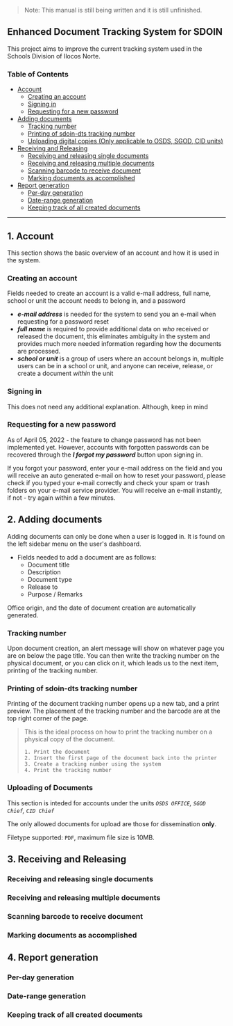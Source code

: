 >Note: This manual is still being written and it is still unfinished.

## Enhanced Document Tracking System for SDOIN


This project aims to improve the current tracking system used in the Schools Division of Ilocos Norte.
### Table of Contents
- [Account](#1-account)
    - [Creating an account](#creating-an-account)
    - [Signing in](#signing-in)
    - [Requesting for a new password](#requesting-for-a-new-password)
- [Adding documents](#2-adding-documents)
    - [Tracking number](#tracking-number)
    - [Printing of sdoin-dts tracking number](#printing-of-sdoin-dts-tracking-number)
    - [Uploading digital copies (Only applicable to OSDS, SGOD, CID units)](#uploading-of-documents)
- [Receiving and Releasing](#3-receiving-and-releasing)
    - [Receiving and releasing single documents](#receiving-and-releasing-single-documents)
    - [Receiving and releasing multiple documents](#receiving-and-releasing-multiple-documents)
    - [Scanning barcode to receive document](#scanning-barcode-to-receive-document)
    - [Marking documents as accomplished](#marking-documents-as-accomplished)
- [Report generation](#4-report-generation)
    - [Per-day generation](#per-day-generation)
    - [Date-range generation](#date-range-generation)
    - [Keeping track of all created documents](#keeping-track-of-all-created-documents)

---

## **1. Account**

This section shows the basic overview of an account and how it is used in the system.

### **Creating an account**

Fields needed to create an account is a valid e-mail address, full name, school or unit the account needs to belong in, and a password

- ***e-mail address*** is needed for the system to send you an e-mail when requesting for a password reset
- ***full name*** is required to provide additional data on *who* received or released the document, this eliminates ambiguity in the system and provides much more needed information regarding how the documents are processed.
- ***school or unit*** is a group of users where an account belongs in, multiple users can be in a school or unit, and anyone can receive, release, or create a document *within* the unit

### **Signing in**

This does not need any additional explanation. Although, keep in mind 

### **Requesting for a new password**

As of April 05, 2022 - the feature to change password has not been implemented yet. However, accounts with forgotten passwords can be recovered through the ***I forgot my password*** button upon signing in.

If you forgot your password, enter your e-mail address on the field and you will receive an auto generated e-mail on how to reset your password, please check if you typed your e-mail correctly and check your spam or trash folders on your e-mail service provider. You will receive an e-mail instantly, if not - try again within a few minutes.


## **2. Adding documents**

Adding documents can only be done when a user is logged in. It is found on the left sidebar menu on the user's dashboard.
- Fields needed to add a document are as follows:
    - Document title
    - Description
    - Document type
    - Release to
    - Purpose / Remarks

Office origin, and the date of document creation are automatically generated.

### **Tracking number**

Upon document creation, an alert message will show on whatever page you are on below the page title. You can then write the tracking number on the physical document, or you can click on it, which leads us to the next item, printing of the tracking number.

### **Printing of sdoin-dts tracking number**

Printing of the document tracking number opens up a new tab, and a print preview. The placement of the tracking number and the barcode are at the top right corner of the page.

> This is the ideal process on how to print the tracking number on a physical copy of the document.
>
>```
>1. Print the document
>2. Insert the first page of the document back into the printer
>3. Create a tracking number using the system
>4. Print the tracking number
>```

### **Uploading of Documents**

This section is inteded for accounts under the units *``OSDS OFFICE``, ``SGOD Chief``, ``CID Chief``*

The only allowed documents for upload are those for dissemination **only**. 

Filetype supported: ``PDF``, maximum file size is 10MB.


## **3. Receiving and Releasing**
### **Receiving and releasing single documents**
### **Receiving and releasing multiple documents**
### **Scanning barcode to receive document**
### **Marking documents as accomplished**
## **4. Report generation**
### **Per-day generation**
### **Date-range generation**
### **Keeping track of all created documents**